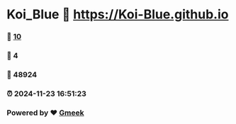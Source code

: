 # Koi_Blue :link: https://Koi-Blue.github.io 
### :page_facing_up: [10](https://Koi-Blue.github.io/tag.html) 
### :speech_balloon: 4 
### :hibiscus: 48924 
### :alarm_clock: 2024-11-23 16:51:23 
### Powered by :heart: [Gmeek](https://github.com/Meekdai/Gmeek)
